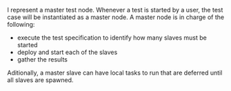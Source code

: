 I represent a master test node. Whenever a test is started by a user, the test case will be instantiated as a master node. A master node is in charge of the following:

 - execute the test specification to identify how many slaves must be started
 - deploy and start each of the slaves
 - gather the results

Aditionally, a master slave can have local tasks to run that are deferred until all slaves are spawned.